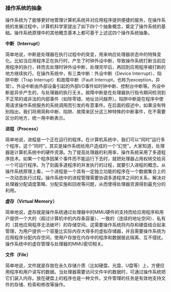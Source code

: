 ### 操作系统的抽象

操作系统为了能够更好地管理计算机系统并对应用程序提供便捷的服务，在操作系统的发展过程中，计算机科学家提出了如下四个个抽象概念，奠定了操作系统的基础。操作系统原理中的其他概念基本上都可基于上述这四个操作系统抽象。

**中断（Interrupt）**

简单地说，中断是处理器在执行过程中的突变，用来响应处理器状态中的特殊变化。比如当应用程序正在执行时，产生了时钟外设中断，导致操作系统打断当前应用程序的执行，转而去处理时钟外设中断，处理完毕后，再回到应用程序被打断的地方继续执行。在操作系统中，有三类中断：外设中断（Device Interrupt）、陷阱中断（Trap Interrupt）和故障中断（Fault Interrupt，也称为exception，异常）。外设中断由外部设备引起的外部I/O事件如时钟中断、控制台中断等。外设中断是异步产生的，与处理器的执行无关。故障中断是在处理器执行指令期间检测到不正常的或非法的内部事件（如除零错、地址访问越界）。陷阱中断是在程序中使用请求操作系统服务的系统调用而引发的有意事件。在后面的叙述中，如果没有特别指出，我们将用简称中断、陷阱、故障来区分这三种特殊的中断事件，在不需要区分的地方，统一用中断表示。

**进程（Process）**

简单地说，进程是一个正在运行的程序。在计算机系统中，我们可以“同时”运行多个程序，这个“同时”，其实是操作系统给用户造成的一个“幻觉”。大家知道，处理器是计算机系统中的硬件资源。为了提高处理器的利用率，操作系统采用了多道程序技术。如果一个程序因某个事件而不能运行下去时，就把处理器占用权转交给另一个可运行程序。为了刻画多道程序的并发执行的过程，就要引入进程的概念。从操作系统原理上看，一个进程是一个具有一定独立功能的程序在一个数据集合上的一次动态执行过程。操作系统中的进程管理需要协调多道程序之间的关系，解决对处理器分配调度策略、分配实施和回收等问题，从而使得处理器资源得到最充分的利用。

**虚存（Virtual Memory）**

简单地说，虚存就是操作系统通过处理器中的MMU硬件的支持而给应用程序和用户提供一个大的（超过计算机中的内存条容量）、一致的（连续的地址空间）、私有的（其他应用程序无法破坏）的存储空间。这需要操作系统将内存和硬盘结合起来管理，为用户提供一个容量比实际内存大得多的虚拟存储器，并且需要操作系统为应用程序分配内存空间，使用户存放在内存中的程序和数据彼此隔离、互不侵扰。操作系统中的虚存管理与处理器的MMU密切相关。

**文件（File）**

简单地说，文件就是存放在永久存储介质（比如硬盘、光盘、U盘等）上，方便应用程序和用户读写的数据。当处理器需要访问文件中的数据时，可通过操作系统把它们装入内存。放在硬盘上的程序也是一种文件。文件管理的任务是有效地支持文件的存储、检索和修改等操作。
